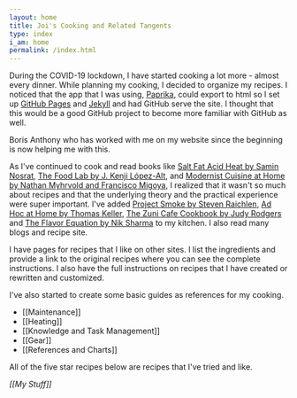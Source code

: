 ```yaml
---
layout: home
title: Joi's Cooking and Related Tangents
type: index
i_am: home
permalink: /index.html
---
```


During the COVID-19 lockdown, I have started cooking a lot more - almost every dinner. While planning my cooking, I decided to organize my recipes. I noticed that the app that I was using, [Paprika](https://www.paprikaapp.com/), could export to html so I set up [GitHub Pages](https://pages.github.com/) and [Jekyll](https://jekyllrb.com/) and had GitHub serve the site. I thought that this would be a good GitHub project to become more familiar with GitHub as well.

Boris Anthony who has worked with me on my website since the beginning is now helping me with this.

As I've continued to cook and read books like [Salt Fat Acid Heat by Samin Nosrat](https://www.saltfatacidheat.com/), [The Food Lab by J. Kenji López-Alt](http://www.kenjilopezalt.com/), and [Modernist Cuisine at Home by Nathan Myhrvold and Francisco Migoya](https://modernistcuisine.com/books/modernist-cuisine-at-home/), I realized that it wasn't so much about recipes and that the underlying theory and the practical experience were super important. I've added [Project Smoke by Steven Raichlen](https://www.stevenraichlen.com/programs/project-smoke/), [Ad Hoc at Home by Thomas Keller](https://www.thomaskeller.com/ad-hoc-home),  [The Zuni Cafe Cookbook by Judy Rodgers](https://wwnorton.com/books/The-Zuni-Cafe-Cookbook/) and [The Flavor Equation by Nik Sharma](https://www.amazon.com/gp/product/1452182698/) to my kitchen. I also read many blogs and recipe site.

I have pages for recipes that I like on other sites. I list the ingredients and provide a link to the original recipes where you can see the complete instructions. I also have the full instructions on recipes that I have created or rewritten and customized.

I've also started to create some basic guides as references for my cooking.

* [[Maintenance]]
* [[Heating]]
* [[Knowledge and Task Management]]
* [[Gear]]
* [[References and Charts]]

All of the five star recipes below are recipes that I've tried and like.

*[[My Stuff]]*